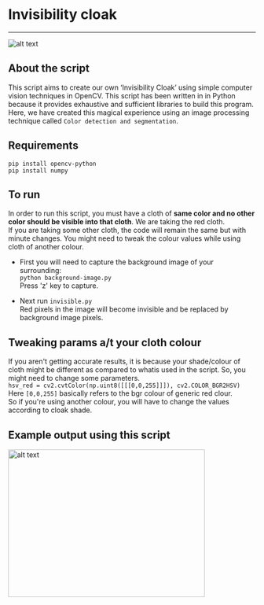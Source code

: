 # Invisibility cloak

- - - - - - - - - - - - -
![alt text](https://github.com/TaniaMalhotra/hacking-tools-scripts/blob/invisible-cloak/Python/invisibility-cloak/images/cloak-gif.gif)

## About the script
This script aims to create our own ‘Invisibility Cloak’ using simple computer vision techniques in OpenCV. This script has been written in  in Python because it provides
exhaustive and sufficient libraries to build this program. Here, we have created this magical experience using an image processing technique called ```Color detection and segmentation```.

## Requirements

```pip install opencv-python```</br>
```pip install numpy```</br>

## To run
In order to run this script, you must have a cloth of **same color and no other color should be visible into that cloth**. We are taking the red cloth. </br>
If you are taking some other cloth, the code will remain the same but with minute changes. You might need to tweak the colour values while using cloth of another colour.</br>

- First you will need to capture the background image of your surrounding:</br>
```python background-image.py```</br>
Press 'z' key to capture.</br>

- Next run ```invisible.py```</br>
Red pixels in the image will become invisible and be replaced by background image pixels.</br>

## Tweaking params a/t your cloth colour
If you aren't getting accurate results, it is because your shade/colour of cloth might be different as compared to whatis used in the script. So, you might need to change some parameters.</br>
```hsv_red = cv2.cvtColor(np.uint8([[[0,0,255]]]), cv2.COLOR_BGR2HSV)```</br>
Here ```[0,0,255]``` basically refers to the bgr colour of generic red clour. </br>
So if you're using another colour, you will have to change the values according to cloak shade.</br>

## Example output using this script
<img src="https://github.com/TaniaMalhotra/hacking-tools-scripts/blob/invisible-cloak/Python/invisibility-cloak/images/output.png" alt="alt text" width="400" height="300">
